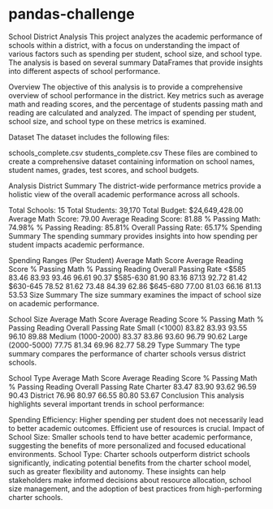 # pandas-challenge

School District Analysis
This project analyzes the academic performance of schools within a district, with a focus on understanding the impact of various factors such as spending per student, school size, and school type. The analysis is based on several summary DataFrames that provide insights into different aspects of school performance.

Overview
The objective of this analysis is to provide a comprehensive overview of school performance in the district. Key metrics such as average math and reading scores, and the percentage of students passing math and reading are calculated and analyzed. The impact of spending per student, school size, and school type on these metrics is examined.

Dataset
The dataset includes the following files:

schools_complete.csv
students_complete.csv
These files are combined to create a comprehensive dataset containing information on school names, student names, grades, test scores, and school budgets.

Analysis
District Summary
The district-wide performance metrics provide a holistic view of the overall academic performance across all schools.

Total Schools: 15
Total Students: 39,170
Total Budget: $24,649,428.00
Average Math Score: 79.00
Average Reading Score: 81.88
% Passing Math: 74.98%
% Passing Reading: 85.81%
Overall Passing Rate: 65.17%
Spending Summary
The spending summary provides insights into how spending per student impacts academic performance.

Spending Ranges (Per Student)	Average Math Score	Average Reading Score	% Passing Math	% Passing Reading	Overall Passing Rate
<$585	83.46	83.93	93.46	96.61	90.37
$585-630	81.90	83.16	87.13	92.72	81.42
$630-645	78.52	81.62	73.48	84.39	62.86
$645-680	77.00	81.03	66.16	81.13	53.53
Size Summary
The size summary examines the impact of school size on academic performance.

School Size	Average Math Score	Average Reading Score	% Passing Math	% Passing Reading	Overall Passing Rate
Small (<1000)	83.82	83.93	93.55	96.10	89.88
Medium (1000-2000)	83.37	83.86	93.60	96.79	90.62
Large (2000-5000)	77.75	81.34	69.96	82.77	58.29
Type Summary
The type summary compares the performance of charter schools versus district schools.

School Type	Average Math Score	Average Reading Score	% Passing Math	% Passing Reading	Overall Passing Rate
Charter	83.47	83.90	93.62	96.59	90.43
District	76.96	80.97	66.55	80.80	53.67
Conclusion
This analysis highlights several important trends in school performance:

Spending Efficiency: Higher spending per student does not necessarily lead to better academic outcomes. Efficient use of resources is crucial.
Impact of School Size: Smaller schools tend to have better academic performance, suggesting the benefits of more personalized and focused educational environments.
School Type: Charter schools outperform district schools significantly, indicating potential benefits from the charter school model, such as greater flexibility and autonomy.
These insights can help stakeholders make informed decisions about resource allocation, school size management, and the adoption of best practices from high-performing charter schools.
